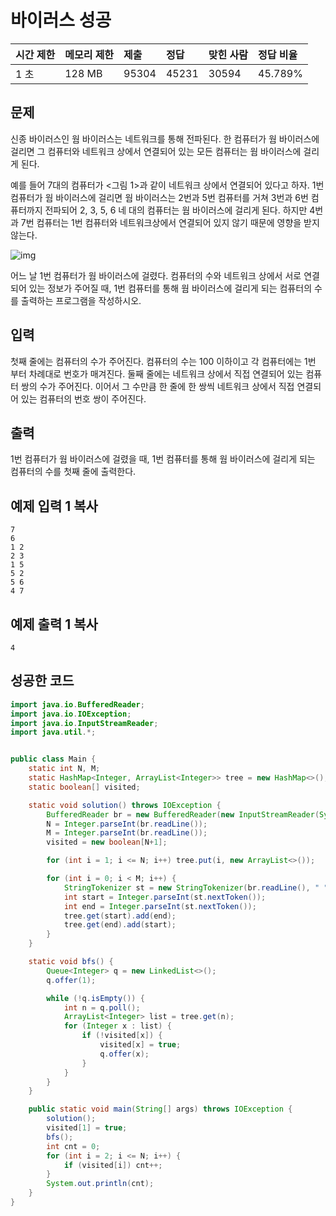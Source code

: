# 바이러스 성공

| 시간 제한 | 메모리 제한 | 제출  | 정답  | 맞힌 사람 | 정답 비율 |
| :-------- | :---------- | :---- | :---- | :-------- | :-------- |
| 1 초      | 128 MB      | 95304 | 45231 | 30594     | 45.789%   |

## 문제

신종 바이러스인 웜 바이러스는 네트워크를 통해 전파된다. 한 컴퓨터가 웜 바이러스에 걸리면 그 컴퓨터와 네트워크 상에서 연결되어 있는 모든 컴퓨터는 웜 바이러스에 걸리게 된다.

예를 들어 7대의 컴퓨터가 <그림 1>과 같이 네트워크 상에서 연결되어 있다고 하자. 1번 컴퓨터가 웜 바이러스에 걸리면 웜 바이러스는 2번과 5번 컴퓨터를 거쳐 3번과 6번 컴퓨터까지 전파되어 2, 3, 5, 6 네 대의 컴퓨터는 웜 바이러스에 걸리게 된다. 하지만 4번과 7번 컴퓨터는 1번 컴퓨터와 네트워크상에서 연결되어 있지 않기 때문에 영향을 받지 않는다.

![img](https://www.acmicpc.net/upload/images/zmMEZZ8ioN6rhCdHmcIT4a7.png)

어느 날 1번 컴퓨터가 웜 바이러스에 걸렸다. 컴퓨터의 수와 네트워크 상에서 서로 연결되어 있는 정보가 주어질 때, 1번 컴퓨터를 통해 웜 바이러스에 걸리게 되는 컴퓨터의 수를 출력하는 프로그램을 작성하시오.

## 입력

첫째 줄에는 컴퓨터의 수가 주어진다. 컴퓨터의 수는 100 이하이고 각 컴퓨터에는 1번 부터 차례대로 번호가 매겨진다. 둘째 줄에는 네트워크 상에서 직접 연결되어 있는 컴퓨터 쌍의 수가 주어진다. 이어서 그 수만큼 한 줄에 한 쌍씩 네트워크 상에서 직접 연결되어 있는 컴퓨터의 번호 쌍이 주어진다.

## 출력

1번 컴퓨터가 웜 바이러스에 걸렸을 때, 1번 컴퓨터를 통해 웜 바이러스에 걸리게 되는 컴퓨터의 수를 첫째 줄에 출력한다.

## 예제 입력 1 복사

```
7
6
1 2
2 3
1 5
5 2
5 6
4 7
```

## 예제 출력 1 복사

```
4
```



## 성공한 코드

~~~java
import java.io.BufferedReader;
import java.io.IOException;
import java.io.InputStreamReader;
import java.util.*;


public class Main {
    static int N, M;
    static HashMap<Integer, ArrayList<Integer>> tree = new HashMap<>();
    static boolean[] visited;

    static void solution() throws IOException {
        BufferedReader br = new BufferedReader(new InputStreamReader(System.in));
        N = Integer.parseInt(br.readLine());
        M = Integer.parseInt(br.readLine());
        visited = new boolean[N+1];

        for (int i = 1; i <= N; i++) tree.put(i, new ArrayList<>());

        for (int i = 0; i < M; i++) {
            StringTokenizer st = new StringTokenizer(br.readLine(), " ");
            int start = Integer.parseInt(st.nextToken());
            int end = Integer.parseInt(st.nextToken());
            tree.get(start).add(end);
            tree.get(end).add(start);
        }
    }

    static void bfs() {
        Queue<Integer> q = new LinkedList<>();
        q.offer(1);

        while (!q.isEmpty()) {
            int n = q.poll();
            ArrayList<Integer> list = tree.get(n);
            for (Integer x : list) {
                if (!visited[x]) {
                    visited[x] = true;
                    q.offer(x);
                }
            }
        }
    }

    public static void main(String[] args) throws IOException {
        solution();
        visited[1] = true;
        bfs();
        int cnt = 0;
        for (int i = 2; i <= N; i++) {
            if (visited[i]) cnt++;
        }
        System.out.println(cnt);
    }
}
~~~


